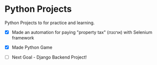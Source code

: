 # Python Projects

Python Projects to for practice and learning.


- [x] Made an automation for paying "property tax" (ארנונה) with Selenium framework

- [x] Made Python Game

- [ ] Next Goal - Django Backend Project! 	
